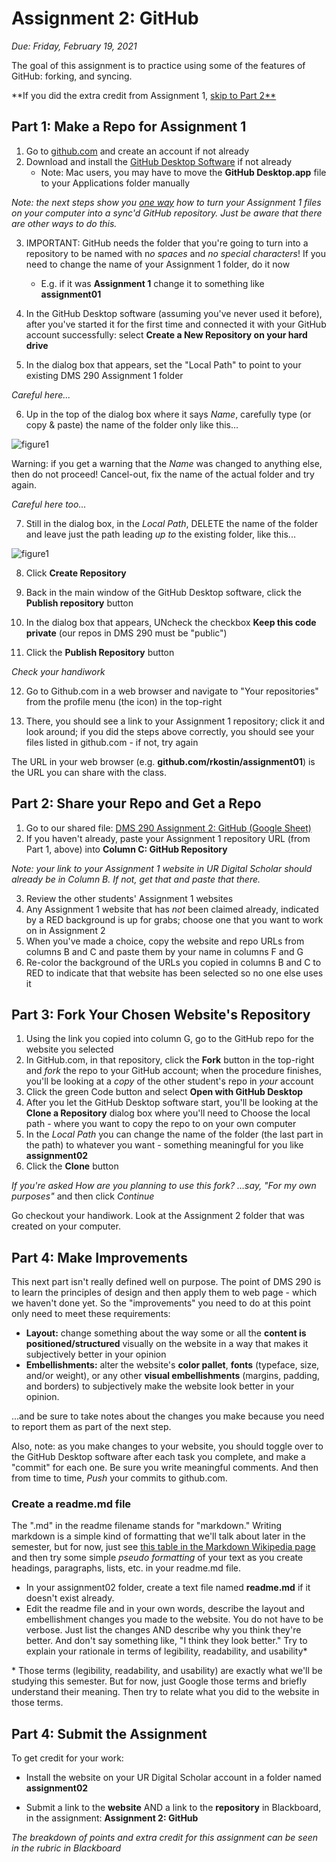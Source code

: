 # Assignment 2: GitHub

*Due: Friday, February 19, 2021*

The goal of this assignment is to practice using some of the features of GitHub: forking, and syncing.  

**If you did the extra credit from Assignment 1, [skip to Part 2**](https://docs.csc174.org/assign02-github/instructions#part-2-share-your-repo-and-get-a-repo)

## Part 1: Make a Repo for Assignment 1

1. Go to [github.com](https://github.com) and create an account if not already
2. Download and install the [GitHub Desktop Software](https://desktop.github.com/) if not already
   - Note: Mac users, you may have to move the **GitHub Desktop.app** file to your Applications folder manually

*Note: the next steps show you <u>one way</u> how to turn your Assignment 1 files on your computer into a sync'd GitHub repository.  Just be aware that there are other ways to do this.*

3. IMPORTANT: GitHub needs the folder that you're going to turn into a repository to be named with n*o spaces* and *no special characters*!  If you need to change the name of your Assignment 1 folder, do it now
   - E.g. if it was **Assignment 1** change it to something like **assignment01**

4. In the GitHub Desktop software (assuming you've never used it before), after you've started it for the first time and connected it with your GitHub account successfully: select **Create a New Repository on your hard drive**

5. In the dialog box that appears, set the "Local Path" to point to your existing DMS 290 Assignment 1 folder

*Careful here...*

6. Up in the top of the dialog box where it says *Name*, carefully type (or copy & paste) the name of the folder only like this...

![figure1](media/figure1.png)

Warning: if you get a warning that the *Name* was changed to anything else, then do not proceed!  Cancel-out, fix the name of the actual folder and try again.  

*Careful here too...*

7. Still in the dialog box, in the *Local Path*, DELETE the name of the folder and leave just the path leading *up to* the existing folder, like this...

![figure1](media/figure2.png)



8. Click **Create Repository**

9. Back in the main window of the GitHub Desktop software, click the **Publish repository** button

10. In the dialog box that appears, UNcheck the checkbox **Keep this code private** (our repos in DMS 290 must be "public")

11. Click the **Publish Repository** button

*Check your handiwork*

12. Go to Github.com in a web browser and navigate to "Your repositories" from the profile menu (the icon) in the top-right

13. There, you should see a link to your Assignment 1 repository; click it and look around; if you did the steps above correctly, you should see your files listed in github.com - if not, try again

The URL in your web browser (e.g. **github.com/rkostin/assignment01**) is the URL you can share with the class.

## Part 2: Share your Repo and Get a Repo

1. Go to our shared file: [DMS 290 Assignment 2: GitHub (Google Sheet)](https://docs.google.com/spreadsheets/d/1rAZzYDRKwMR2A0Kp43eG-GwvD_hC88srLtbNwXHsvtM/edit#gid=0)
2. If you haven't already, paste your Assignment 1 repository URL (from Part 1, above) into **Column C: GitHub Repository**

*Note: your link to your Assignment 1 website in UR Digital Scholar should already be in Column B.  If not, get that and paste that there.*

3. Review the other students' Assignment 1 websites
4. Any Assignment 1 website that has *not* been claimed already, indicated by a RED background is up for grabs; choose one that you want to work on in Assignment 2
5. When you've made a choice, copy the website and repo URLs from columns B and C and paste them by your name in columns F and G
6. Re-color the background of the URLs you copied in columns B and C to RED to indicate that that website has been selected so no one else uses it

## Part 3: Fork Your Chosen Website's Repository

1. Using the link you copied into column G, go to the GitHub repo for the website you selected
2. In GitHub.com, in that repository, click the **Fork** button in the top-right and *fork* the repo to your GitHub account; when the procedure finishes, you'll be looking at a *copy* of the other student's repo in *your* account
3. Click the green Code button and select **Open with GitHub Desktop**
4. After you let the GitHub Desktop software start, you'll be looking at the **Clone a Repository** dialog box where you'll need to Choose the local path - where you want to copy the repo to on your own computer
5. In the *Local Path* you can change the name of the folder (the last part in the path) to whatever you want - something meaningful for you like **assignment02**
6. Click the **Clone** button

*If you're asked How are you planning to use this fork? ...say, "For my own purposes"* and then click *Continue*

Go checkout your handiwork.  Look at the Assignment 2 folder that was created on your computer.

## Part 4: Make Improvements

This next part isn't really defined well on purpose.  The point of DMS 290 is to learn the principles of design and then apply them to web page - which we haven't done yet.  So the "improvements" you need to do at this point only need to meet these requirements:

- **Layout:** change something about the way some or all the **content is positioned/structured** visually on the website in a way that makes it subjectively better in your opinion
- **Embellishments:** alter the website's **color pallet**, **fonts** (typeface, size, and/or weight), or any other **visual embellishments** (margins, padding, and borders) to subjectively make the website look better in your opinion.  

...and be sure to take notes about the changes you make because you need to report them as part of the next step.

Also, note: as you make changes to your website, you should toggle over to the GitHub Desktop software after each task you complete, and make a "commit" for each one.  Be sure you write meaningful comments.  And then from time to time, *Push* your commits to github.com.  

### Create a readme.md file

The ".md" in the readme filename stands for "markdown."  Writing markdown is a simple kind of formatting that we'll talk about later in the semester, but for now, just see [this table in the Markdown Wikipedia page](https://en.wikipedia.org/wiki/Markdown#Example) and then try some simple *pseudo formatting* of your text as you create headings, paragraphs, lists, etc. in your readme.md file.

- In your assignment02 folder, create a text file named **readme.md** if it doesn't exist already.
- Edit the readme file and in your own words, describe the layout and embellishment changes you made to the website.  You do not have to be verbose.  Just list the changes AND describe why you think they're better.  And don't say something like, "I think they look better."  Try to explain your rationale in terms of legibility, readability, and usability*

\* Those terms (legibility, readability, and usability) are exactly what we'll be studying this semester.  But for now, just Google those terms and briefly understand their meaning. Then try to relate what you did to the website in those terms.

## Part 4: Submit the Assignment

To get credit for your work:

- Install the website on your UR Digital Scholar account in a folder named **assignment02**

- Submit a link to the **website** AND a link to the **repository** in Blackboard, in the assignment: **Assignment 2: GitHub**

*The breakdown of points and extra credit for this assignment can be seen in the rubric in Blackboard*